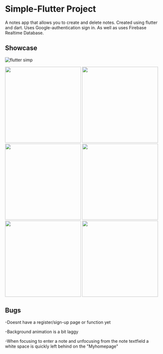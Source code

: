 # Simple-Flutter Project

A notes app that allows you to create and delete notes. Created using flutter and dart. Uses Google-authentication sign in. As well as uses Firebase Realtime Database.

## Showcase 
![flutter simp](https://user-images.githubusercontent.com/77566307/225435882-29d00828-c478-4b7e-b8dc-e10a8ebc0ec5.gif)

<img src= "https://user-images.githubusercontent.com/77566307/225432092-fde15632-d428-4e0a-8cdf-34fc62432dae.png" width="250" > <img src= https://user-images.githubusercontent.com/77566307/225432096-a3fbc85f-ff92-4ae0-935c-f5629e098d67.png width="250" >
<img src= https://user-images.githubusercontent.com/77566307/225432107-41a6e1b7-5274-4493-8d30-0e5d35079fa9.png width="250" >
<img src= https://user-images.githubusercontent.com/77566307/225432110-6edc38de-ac61-4f20-8b61-c645c6d19d1a.png width="250" > 
<img src= https://user-images.githubusercontent.com/77566307/225432115-c4d80e73-a859-4b7e-9faf-324dd83b9376.png width="250" > 
<img src= https://user-images.githubusercontent.com/77566307/225432122-5e334ead-d55f-4dde-8610-7be0ce42b72d.png width="250" > 

## Bugs

-Doesnt have a register/sign-up page or function yet

-Background animation is a bit laggy

-When focusing to enter a note and unfocusing from the note textfield a white space is quickly left behind on the "Myhomepage"


